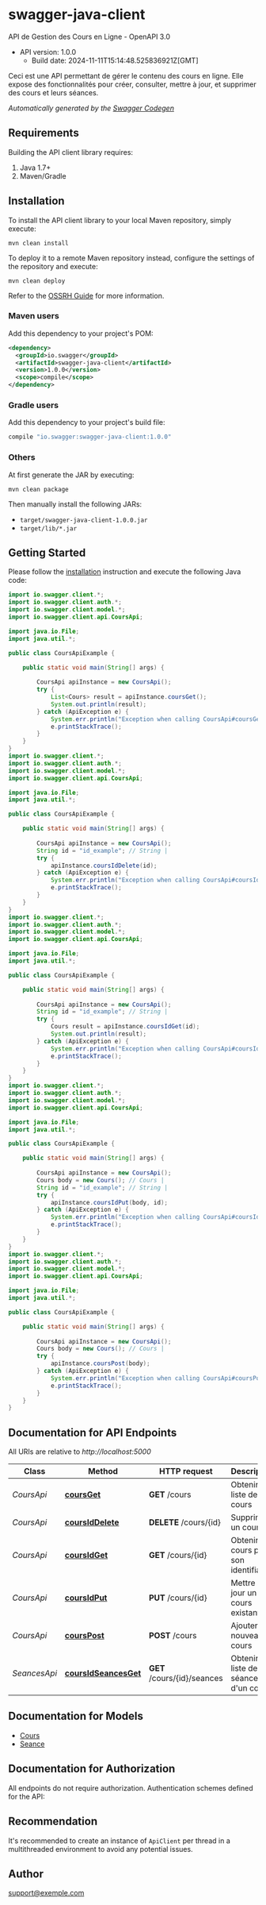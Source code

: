 # swagger-java-client

API de Gestion des Cours en Ligne - OpenAPI 3.0
- API version: 1.0.0
  - Build date: 2024-11-11T15:14:48.525836921Z[GMT]

Ceci est une API permettant de gérer le contenu des cours en ligne. Elle expose des fonctionnalités pour créer, consulter, mettre à jour, et supprimer des cours et leurs séances. 


*Automatically generated by the [Swagger Codegen](https://github.com/swagger-api/swagger-codegen)*


## Requirements

Building the API client library requires:
1. Java 1.7+
2. Maven/Gradle

## Installation

To install the API client library to your local Maven repository, simply execute:

```shell
mvn clean install
```

To deploy it to a remote Maven repository instead, configure the settings of the repository and execute:

```shell
mvn clean deploy
```

Refer to the [OSSRH Guide](http://central.sonatype.org/pages/ossrh-guide.html) for more information.

### Maven users

Add this dependency to your project's POM:

```xml
<dependency>
  <groupId>io.swagger</groupId>
  <artifactId>swagger-java-client</artifactId>
  <version>1.0.0</version>
  <scope>compile</scope>
</dependency>
```

### Gradle users

Add this dependency to your project's build file:

```groovy
compile "io.swagger:swagger-java-client:1.0.0"
```

### Others

At first generate the JAR by executing:

```shell
mvn clean package
```

Then manually install the following JARs:

* `target/swagger-java-client-1.0.0.jar`
* `target/lib/*.jar`

## Getting Started

Please follow the [installation](#installation) instruction and execute the following Java code:

```java
import io.swagger.client.*;
import io.swagger.client.auth.*;
import io.swagger.client.model.*;
import io.swagger.client.api.CoursApi;

import java.io.File;
import java.util.*;

public class CoursApiExample {

    public static void main(String[] args) {
        
        CoursApi apiInstance = new CoursApi();
        try {
            List<Cours> result = apiInstance.coursGet();
            System.out.println(result);
        } catch (ApiException e) {
            System.err.println("Exception when calling CoursApi#coursGet");
            e.printStackTrace();
        }
    }
}
import io.swagger.client.*;
import io.swagger.client.auth.*;
import io.swagger.client.model.*;
import io.swagger.client.api.CoursApi;

import java.io.File;
import java.util.*;

public class CoursApiExample {

    public static void main(String[] args) {
        
        CoursApi apiInstance = new CoursApi();
        String id = "id_example"; // String | 
        try {
            apiInstance.coursIdDelete(id);
        } catch (ApiException e) {
            System.err.println("Exception when calling CoursApi#coursIdDelete");
            e.printStackTrace();
        }
    }
}
import io.swagger.client.*;
import io.swagger.client.auth.*;
import io.swagger.client.model.*;
import io.swagger.client.api.CoursApi;

import java.io.File;
import java.util.*;

public class CoursApiExample {

    public static void main(String[] args) {
        
        CoursApi apiInstance = new CoursApi();
        String id = "id_example"; // String | 
        try {
            Cours result = apiInstance.coursIdGet(id);
            System.out.println(result);
        } catch (ApiException e) {
            System.err.println("Exception when calling CoursApi#coursIdGet");
            e.printStackTrace();
        }
    }
}
import io.swagger.client.*;
import io.swagger.client.auth.*;
import io.swagger.client.model.*;
import io.swagger.client.api.CoursApi;

import java.io.File;
import java.util.*;

public class CoursApiExample {

    public static void main(String[] args) {
        
        CoursApi apiInstance = new CoursApi();
        Cours body = new Cours(); // Cours | 
        String id = "id_example"; // String | 
        try {
            apiInstance.coursIdPut(body, id);
        } catch (ApiException e) {
            System.err.println("Exception when calling CoursApi#coursIdPut");
            e.printStackTrace();
        }
    }
}
import io.swagger.client.*;
import io.swagger.client.auth.*;
import io.swagger.client.model.*;
import io.swagger.client.api.CoursApi;

import java.io.File;
import java.util.*;

public class CoursApiExample {

    public static void main(String[] args) {
        
        CoursApi apiInstance = new CoursApi();
        Cours body = new Cours(); // Cours | 
        try {
            apiInstance.coursPost(body);
        } catch (ApiException e) {
            System.err.println("Exception when calling CoursApi#coursPost");
            e.printStackTrace();
        }
    }
}
```

## Documentation for API Endpoints

All URIs are relative to *http://localhost:5000*

Class | Method | HTTP request | Description
------------ | ------------- | ------------- | -------------
*CoursApi* | [**coursGet**](docs/CoursApi.md#coursGet) | **GET** /cours | Obtenir la liste des cours
*CoursApi* | [**coursIdDelete**](docs/CoursApi.md#coursIdDelete) | **DELETE** /cours/{id} | Supprimer un cours
*CoursApi* | [**coursIdGet**](docs/CoursApi.md#coursIdGet) | **GET** /cours/{id} | Obtenir un cours par son identifiant
*CoursApi* | [**coursIdPut**](docs/CoursApi.md#coursIdPut) | **PUT** /cours/{id} | Mettre à jour un cours existant
*CoursApi* | [**coursPost**](docs/CoursApi.md#coursPost) | **POST** /cours | Ajouter un nouveau cours
*SeancesApi* | [**coursIdSeancesGet**](docs/SeancesApi.md#coursIdSeancesGet) | **GET** /cours/{id}/seances | Obtenir la liste des séances d&#x27;un cours

## Documentation for Models

 - [Cours](docs/Cours.md)
 - [Seance](docs/Seance.md)

## Documentation for Authorization

All endpoints do not require authorization.
Authentication schemes defined for the API:

## Recommendation

It's recommended to create an instance of `ApiClient` per thread in a multithreaded environment to avoid any potential issues.

## Author

support@exemple.com
